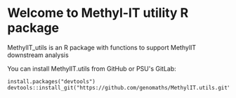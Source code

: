 # Welcome to Methyl-IT utility R package

MethylIT_utils is an R package with functions to support MethylIT downstream analysis

You can install MethylIT.utils from GitHub or PSU's GitLab:

    install.packages("devtools")
    devtools::install_git("https://github.com/genomaths/MethylIT.utils.git")
